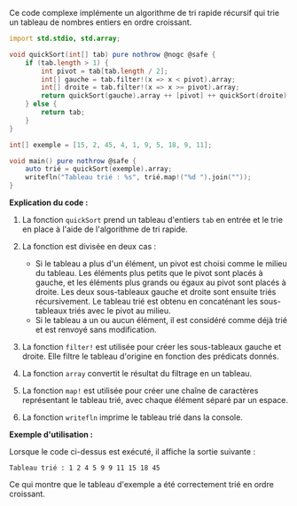 Ce code complexe implémente un algorithme de tri rapide récursif qui trie un tableau de nombres entiers en ordre croissant.

```d
import std.stdio, std.array;

void quickSort(int[] tab) pure nothrow @nogc @safe {
    if (tab.length > 1) {
        int pivot = tab[tab.length / 2];
        int[] gauche = tab.filter!(x => x < pivot).array;
        int[] droite = tab.filter!(x => x >= pivot).array;
        return quickSort(gauche).array ++ [pivot] ++ quickSort(droite).array;
    } else {
        return tab;
    }
}

int[] exemple = [15, 2, 45, 4, 1, 9, 5, 18, 9, 11];

void main() pure nothrow @safe {
    auto trié = quickSort(exemple).array;
    writefln("Tableau trié : %s", trié.map!("%d ").join(""));
}
```

**Explication du code :**

1. La fonction `quickSort` prend un tableau d'entiers `tab` en entrée et le trie en place à l'aide de l'algorithme de tri rapide.

2. La fonction est divisée en deux cas :
   - Si le tableau a plus d'un élément, un pivot est choisi comme le milieu du tableau. Les éléments plus petits que le pivot sont placés à gauche, et les éléments plus grands ou égaux au pivot sont placés à droite. Les deux sous-tableaux gauche et droite sont ensuite triés récursivement. Le tableau trié est obtenu en concaténant les sous-tableaux triés avec le pivot au milieu.
   - Si le tableau a un ou aucun élément, il est considéré comme déjà trié et est renvoyé sans modification.

3. La fonction `filter!` est utilisée pour créer les sous-tableaux gauche et droite. Elle filtre le tableau d'origine en fonction des prédicats donnés.

4. La fonction `array` convertit le résultat du filtrage en un tableau.

5. La fonction `map!` est utilisée pour créer une chaîne de caractères représentant le tableau trié, avec chaque élément séparé par un espace.

6. La fonction `writefln` imprime le tableau trié dans la console.

**Exemple d'utilisation :**

Lorsque le code ci-dessus est exécuté, il affiche la sortie suivante :

```
Tableau trié : 1 2 4 5 9 9 11 15 18 45
```

Ce qui montre que le tableau d'exemple a été correctement trié en ordre croissant.